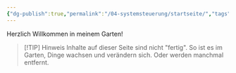 ```yaml
---
{"dg-publish":true,"permalink":"/04-systemsteuerung/startseite/","tags":["gardenEntry"]}
---
```


Herzlich Willkommen in meinem Garten!

> [!TIP] Hinweis
> Inhalte auf dieser Seite sind nicht "fertig". So ist es im Garten, Dinge wachsen und verändern sich. Oder werden manchmal entfernt. 

